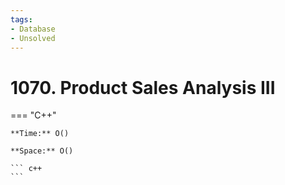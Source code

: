 ```yaml
---
tags:
- Database
- Unsolved
---
```



# 1070. Product Sales Analysis III

=== "C++"

    **Time:** O()

    **Space:** O()

    ``` c++
    ```
